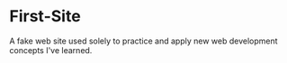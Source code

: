 # First-Site
A fake web site used solely to practice and apply new web development concepts I've learned.
